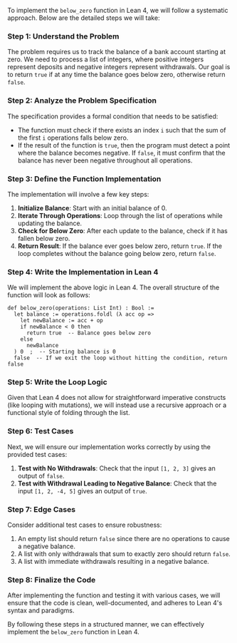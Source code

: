 To implement the `below_zero` function in Lean 4, we will follow a systematic approach. Below are the detailed steps we will take:

### Step 1: Understand the Problem 
The problem requires us to track the balance of a bank account starting at zero. We need to process a list of integers, where positive integers represent deposits and negative integers represent withdrawals. Our goal is to return `true` if at any time the balance goes below zero, otherwise return `false`.

### Step 2: Analyze the Problem Specification
The specification provides a formal condition that needs to be satisfied:
- The function must check if there exists an index `i` such that the sum of the first `i` operations falls below zero.
- If the result of the function is `true`, then the program must detect a point where the balance becomes negative. If `false`, it must confirm that the balance has never been negative throughout all operations. 

### Step 3: Define the Function Implementation
The implementation will involve a few key steps:
1. **Initialize Balance**: Start with an initial balance of 0.
2. **Iterate Through Operations**: Loop through the list of operations while updating the balance.
3. **Check for Below Zero**: After each update to the balance, check if it has fallen below zero.
4. **Return Result**: If the balance ever goes below zero, return `true`. If the loop completes without the balance going below zero, return `false`.

### Step 4: Write the Implementation in Lean 4
We will implement the above logic in Lean 4. The overall structure of the function will look as follows:

```lean
def below_zero(operations: List Int) : Bool :=
  let balance := operations.foldl (λ acc op => 
    let newBalance := acc + op
    if newBalance < 0 then 
      return true  -- Balance goes below zero
    else 
      newBalance
  ) 0  ;  -- Starting balance is 0
  false  -- If we exit the loop without hitting the condition, return false
```

### Step 5: Write the Loop Logic
Given that Lean 4 does not allow for straightforward imperative constructs (like looping with mutations), we will instead use a recursive approach or a functional style of folding through the list.

### Step 6: Test Cases
Next, we will ensure our implementation works correctly by using the provided test cases:
1. **Test with No Withdrawals**: Check that the input `[1, 2, 3]` gives an output of `false`.
2. **Test with Withdrawal Leading to Negative Balance**: Check that the input `[1, 2, -4, 5]` gives an output of `true`.

### Step 7: Edge Cases
Consider additional test cases to ensure robustness:
1. An empty list should return `false` since there are no operations to cause a negative balance.
2. A list with only withdrawals that sum to exactly zero should return `false`.
3. A list with immediate withdrawals resulting in a negative balance.

### Step 8: Finalize the Code
After implementing the function and testing it with various cases, we will ensure that the code is clean, well-documented, and adheres to Lean 4's syntax and paradigms.

By following these steps in a structured manner, we can effectively implement the `below_zero` function in Lean 4.
